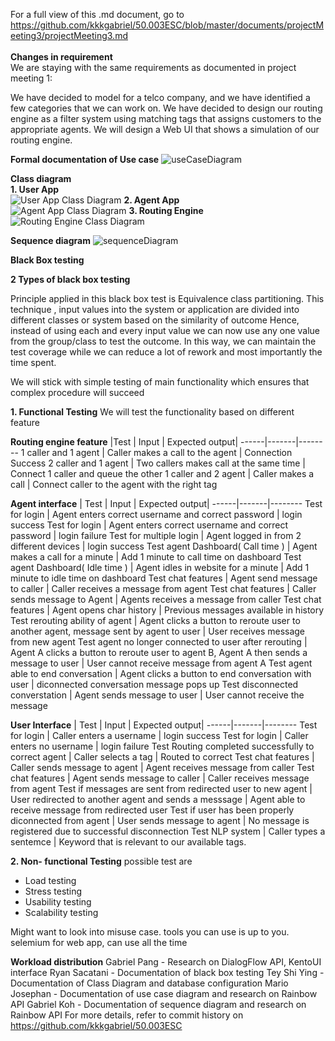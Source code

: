 For a full view of this .md document, go to https://github.com/kkkgabriel/50.003ESC/blob/master/documents/projectMeeting3/projectMeeting3.md<br><br>
__Changes in requirement__<br>
We are staying with the same requirements as documented in project meeting 1:

We have decided to model for a telco company, and we have identified a few categories that
we can work on. We have decided to design our routing engine as a filter system using
matching tags that assigns customers to the appropriate agents. We will design a Web UI
that shows a simulation of our routing engine.

__Formal documentation of Use case__
![useCaseDiagram](useCaseDiagram.png)

__Class diagram__<br>
__1. User App__<br>
![User App Class Diagram](userAppClassDiagram.png)
__2. Agent App__<br>
![Agent App Class Diagram](agentAppClassDiagram.png)
__3. Routing Engine__<br>
![Routing Engine Class Diagram](routingEngineClassDiagram.png)

__Sequence diagram__
![sequenceDiagram](sequenceDiagram.png)

__Black Box testing__

__2 Types of black box testing__

Principle applied in this black box test is Equivalence class partitioning. 
This technique , input values into the system or application are divided into different classes or system based on the similarity of outcome
Hence, instead of using each and every input value we can now use any one value from the group/class to test the outcome. In this way, we can maintain the test coverage while we can reduce a lot of rework and most importantly the time spent.

We will stick with simple testing of main functionality which ensures that complex procedure will succeed

  __1. Functional Testing__
  We will test the functionality based on different feature
  
  __Routing engine feature__
  |Test  | Input | Expected output|
  ------|-------|--------
  1 caller and 1 agent | Caller makes a call to the agent | Connection Success
  2 caller and 1 agent | Two callers makes call at the same time | Connect 1 caller and queue the other
  1 caller and 2 agent | Caller makes a call | Connect caller to the agent with the right tag
  
  __Agent interface__
  |  Test  | Input | Expected output|
  ------|-------|--------
  Test for login | Agent enters correct username and correct password | login success
  Test for login | Agent enters correct username and correct password | login failure
  Test for multiple login | Agent logged in from 2 different devices | login success
  Test agent Dashboard( Call time ) | Agent makes a call for a minute | Add 1 minute to call time on dashboard
  Test agent Dashboard( Idle time ) | Agent idles in website for a minute | Add 1 minute to idle time on dashboard
  Test chat features | Agent send message to caller | Caller receives a message from agent
  Test chat features | Caller sends message to Agent | Agents receives a message from caller
  Test chat features | Agent opens char history | Previous messages available in history
  Test rerouting ability of agent | Agent clicks a button to reroute user to another agent, message sent by agent to user | User receives message from new agent
  Test agent no longer connected to user after rerouting | Agent A clicks a button to reroute user to agent B, Agent A then sends a message to user | User cannot receive message from agent A
  Test agent able to end conversation | Agent clicks a button to end conversation with user | diconnected conversation message pops up
  Test disconnected converstation | Agent sends message to user | User cannot receive the message

  
  
  
  
  __User Interface__
  | Test  | Input | Expected output|
  ------|-------|--------
  Test for login | Caller enters a username | login success
  Test for login | Caller enters no username | login failure
  Test Routing completed successfully to correct agent | Caller selects a tag | Routed to correct
  Test chat features | Caller sends message to agent | Agent receives message from caller
  Test chat features | Agent sends message to caller | Caller receives message from agent
  Test if messages are sent from redirected user to new agent | User redirected to another agent and sends a messsage | Agent able to receive message from redirected user
  Test if user has been properly diconnected from agent | User sends message to agent | No message is registered due to successful disconnection
  Test NLP system | Caller types a sentemce | Keyword that is relevant to our available tags.
  

  
__2. Non- functional Testing__
  possible test are
  - Load testing
  - Stress testing
  - Usability testing
  - Scalability testing
  
  Might want to look into misuse case.
  tools you can use is up to you.
  selemium for web app, can use all the time

__Workload distribution__
Gabriel Pang - Research on DialogFlow API, KentoUI interface
Ryan Sacatani - Documentation of black box testing
Tey Shi Ying - Documentation of Class Diagram and database configuration
Mario Josephan - Documentation of use case diagram and research on Rainbow API
Gabriel Koh - Documentation of sequence diagram and research on Rainbow API
For more details, refer to commit history on https://github.com/kkkgabriel/50.003ESC
